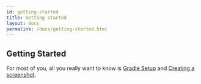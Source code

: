 ```yaml
---
id: getting-started
title: Getting started
layout: docs
permalink: /docs/getting-started.html
---
```


## Getting Started

For most of you, all you really want to know is [Gradle Setup](gradle-setup/) and [Creating a screenshot](creating-a-screenshot/).